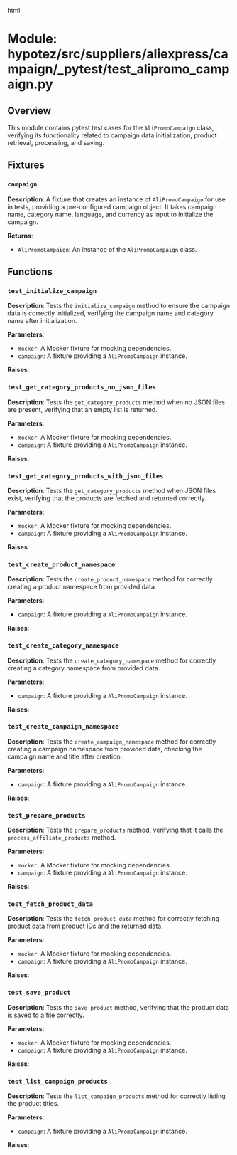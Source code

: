 html
<h1>Module: hypotez/src/suppliers/aliexpress/campaign/_pytest/test_alipromo_campaign.py</h1>

<h2>Overview</h2>
<p>This module contains pytest test cases for the <code>AliPromoCampaign</code> class, verifying its functionality related to campaign data initialization, product retrieval, processing, and saving.</p>

<h2>Fixtures</h2>

<h3><code>campaign</code></h3>

<p><strong>Description</strong>: A fixture that creates an instance of <code>AliPromoCampaign</code> for use in tests, providing a pre-configured campaign object. It takes campaign name, category name, language, and currency as input to initialize the campaign.</p>

<p><strong>Returns</strong>:</p>
<ul>
  <li><code>AliPromoCampaign</code>: An instance of the <code>AliPromoCampaign</code> class.</li>
</ul>


<h2>Functions</h2>

<h3><code>test_initialize_campaign</code></h3>

<p><strong>Description</strong>: Tests the <code>initialize_campaign</code> method to ensure the campaign data is correctly initialized, verifying the campaign name and category name after initialization.</p>

<p><strong>Parameters</strong>:</p>
<ul>
  <li><code>mocker</code>: A Mocker fixture for mocking dependencies.</li>
  <li><code>campaign</code>: A fixture providing a <code>AliPromoCampaign</code> instance.</li>
</ul>

<p><strong>Raises</strong>:</p>
<ul>
</ul>


<h3><code>test_get_category_products_no_json_files</code></h3>

<p><strong>Description</strong>: Tests the <code>get_category_products</code> method when no JSON files are present, verifying that an empty list is returned.</p>

<p><strong>Parameters</strong>:</p>
<ul>
  <li><code>mocker</code>: A Mocker fixture for mocking dependencies.</li>
  <li><code>campaign</code>: A fixture providing a <code>AliPromoCampaign</code> instance.</li>
</ul>

<p><strong>Raises</strong>:</p>
<ul>
</ul>


<h3><code>test_get_category_products_with_json_files</code></h3>

<p><strong>Description</strong>: Tests the <code>get_category_products</code> method when JSON files exist, verifying that the products are fetched and returned correctly.</p>

<p><strong>Parameters</strong>:</p>
<ul>
  <li><code>mocker</code>: A Mocker fixture for mocking dependencies.</li>
  <li><code>campaign</code>: A fixture providing a <code>AliPromoCampaign</code> instance.</li>
</ul>

<p><strong>Raises</strong>:</p>
<ul>
</ul>



<h3><code>test_create_product_namespace</code></h3>

<p><strong>Description</strong>: Tests the <code>create_product_namespace</code> method for correctly creating a product namespace from provided data.</p>

<p><strong>Parameters</strong>:</p>
<ul>
  <li><code>campaign</code>: A fixture providing a <code>AliPromoCampaign</code> instance.</li>
</ul>

<p><strong>Raises</strong>:</p>
<ul>
</ul>


<h3><code>test_create_category_namespace</code></h3>

<p><strong>Description</strong>: Tests the <code>create_category_namespace</code> method for correctly creating a category namespace from provided data.</p>

<p><strong>Parameters</strong>:</p>
<ul>
  <li><code>campaign</code>: A fixture providing a <code>AliPromoCampaign</code> instance.</li>
</ul>

<p><strong>Raises</strong>:</p>
<ul>
</ul>


<h3><code>test_create_campaign_namespace</code></h3>

<p><strong>Description</strong>: Tests the <code>create_campaign_namespace</code> method for correctly creating a campaign namespace from provided data, checking the campaign name and title after creation.</p>

<p><strong>Parameters</strong>:</p>
<ul>
  <li><code>campaign</code>: A fixture providing a <code>AliPromoCampaign</code> instance.</li>
</ul>

<p><strong>Raises</strong>:</p>
<ul>
</ul>



<h3><code>test_prepare_products</code></h3>

<p><strong>Description</strong>: Tests the <code>prepare_products</code> method, verifying that it calls the <code>process_affiliate_products</code> method.</p>

<p><strong>Parameters</strong>:</p>
<ul>
  <li><code>mocker</code>: A Mocker fixture for mocking dependencies.</li>
  <li><code>campaign</code>: A fixture providing a <code>AliPromoCampaign</code> instance.</li>
</ul>

<p><strong>Raises</strong>:</p>
<ul>
</ul>



<h3><code>test_fetch_product_data</code></h3>

<p><strong>Description</strong>: Tests the <code>fetch_product_data</code> method for correctly fetching product data from product IDs and the returned data.</p>

<p><strong>Parameters</strong>:</p>
<ul>
  <li><code>mocker</code>: A Mocker fixture for mocking dependencies.</li>
  <li><code>campaign</code>: A fixture providing a <code>AliPromoCampaign</code> instance.</li>
</ul>

<p><strong>Raises</strong>:</p>
<ul>
</ul>



<h3><code>test_save_product</code></h3>

<p><strong>Description</strong>: Tests the <code>save_product</code> method, verifying that the product data is saved to a file correctly.</p>

<p><strong>Parameters</strong>:</p>
<ul>
  <li><code>mocker</code>: A Mocker fixture for mocking dependencies.</li>
  <li><code>campaign</code>: A fixture providing a <code>AliPromoCampaign</code> instance.</li>
</ul>

<p><strong>Raises</strong>:</p>
<ul>
</ul>


<h3><code>test_list_campaign_products</code></h3>

<p><strong>Description</strong>: Tests the <code>list_campaign_products</code> method for correctly listing the product titles.</p>

<p><strong>Parameters</strong>:</p>
<ul>
  <li><code>campaign</code>: A fixture providing a <code>AliPromoCampaign</code> instance.</li>
</ul>

<p><strong>Raises</strong>:</p>
<ul>
</ul>